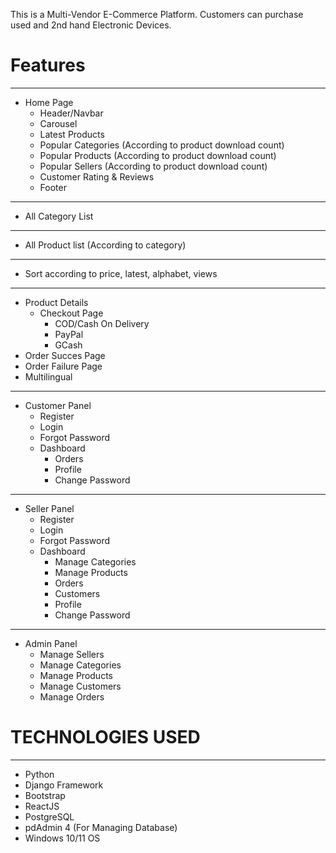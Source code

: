 This is a Multi-Vendor E-Commerce Platform. Customers can purchase used and 2nd hand Electronic Devices.

# Features
-------------------------------------------------------
- Home Page
    - Header/Navbar
    - Carousel
    - Latest Products
    - Popular Categories (According to product download count)
    - Popular Products  (According to product download count)
    - Popular Sellers (According to product download count)
    - Customer Rating & Reviews
    - Footer
--------------------------------------------------------
- All Category List
--------------------------------------------------------
- All Product list (According to category)
--------------------------------------------------------
- Sort according to price, latest, alphabet, views
--------------------------------------------------------
- Product Details
    - Checkout Page
        - COD/Cash On Delivery
        - PayPal
        - GCash
- Order Succes Page
- Order Failure Page
- Multilingual
-----------------------------------------------------
- Customer Panel
    - Register
    - Login
    - Forgot Password
    - Dashboard
        - Orders
        - Profile
        - Change Password

-----------------------------------------------------
- Seller Panel
    - Register
    - Login
    - Forgot Password
    - Dashboard
        - Manage Categories
        - Manage Products
        - Orders
        - Customers
        - Profile
        - Change Password

-----------------------------------------------------
- Admin Panel
    - Manage Sellers
    - Manage Categories
    - Manage Products
    - Manage Customers
    - Manage Orders


# TECHNOLOGIES USED
-----------------------------------------------------
- Python
- Django Framework
- Bootstrap
- ReactJS
- PostgreSQL
- pdAdmin 4 (For Managing Database)
- Windows 10/11 OS
